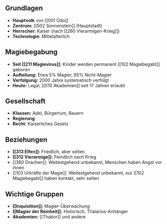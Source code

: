 
## Grundlagen
- **Hauptvolk** von [[001 Odo]]
- **Zentrum:** [[502 Sonnenstein]] (Hauptstadt)
- **Herrscher:** Kaiser (nach [[260 Vierarmigen-Krieg]])
- **Technologie:** Mittelalterlich

## Magiebegabung
- **Seit [[211 Magievirus]]:** Kinder werden permanent [[102 Magiebegabt]] geboren
- **Aufteilung:** Etwa 5% Magier, 95% Nicht-Magier
- **Verfolgung:** 2000 Jahre systematisch verfolgt
- **Heute:** Legal, [[510 Akademien]] seit 17 Jahren erlaubt 

## Gesellschaft
- **Klassen:** Adel, Bürgertum, Bauern
- **Regierung**: 
- **Recht:** Kaiserliches Gesetz


## Beziehungen
- **[[313 Elfen]]:** Friedlich, aber selten
- **[[312 Vierarmige]]:** Feindlich nach Krieg
- [[360 Drachen]]: Weitestgehend unbekannt, Menschen haben Angst vor ihnen
- [[103 Urkräfte der Magie]] :Weitestgehend unbekannt, nur [[102 Magiebegabt]] haben kontakt, sehr selten

## Wichtige Gruppen
- **[[Inquisition]]:** Magier-Überwachung
- **[[Magier der Reinheit]]:** Historisch, Thalarius-Anhänger
- **Akademien:** [[Thabor]] und andere